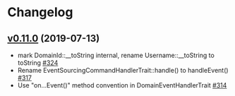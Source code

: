 # Changelog

## [v0.11.0](https://github.com/msgphp/domain/tree/v0.11.0) (2019-07-13)

- mark DomainId::\_\_toString internal, rename Username::\_\_toString to toString [\#324](https://github.com/msgphp/msgphp/pull/324)
- Rename EventSourcingCommandHandlerTrait::handle\(\) to handleEvent\(\) [\#317](https://github.com/msgphp/msgphp/pull/317)
- Use "on...Event\(\)" method convention in DomainEventHandlerTrait [\#314](https://github.com/msgphp/msgphp/pull/314)
